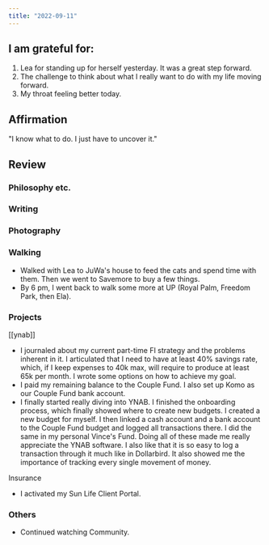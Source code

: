 ```yaml
---
title: "2022-09-11"
---
```

## I am grateful for:
1. Lea for standing up for herself yesterday. It was a great step forward.
2. The challenge to think about what I really want to do with my life moving forward.
3. My throat feeling better today.

## Affirmation

"I know what to do. I just have to uncover it."

## Review
### Philosophy etc.

### Writing

### Photography

### Walking

- Walked with Lea to JuWa's house to feed the cats and spend time with them. Then we went to Savemore to buy a few things.
- By 6 pm, I went back to walk some more at UP (Royal Palm, Freedom Park, then Ela).

### Projects

[[ynab]]
- I journaled about my current part-time FI strategy and the problems inherent in it. I articulated that I need to have at least 40% savings rate, which, if I keep expenses to 40k max, will require to produce at least 65k per month. I wrote some options on how to achieve my goal.
- I paid my remaining balance to the Couple Fund. I also set up Komo as our Couple Fund bank account.
- I finally started really diving into YNAB. I finished the onboarding process, which finally showed where to create new budgets. I created a new budget for myself. I then linked a cash account and a bank account to the Couple Fund budget and logged all transactions there. I did the same in my personal Vince's Fund. Doing all of these made me really appreciate the YNAB software. I also like that it is so easy to log a transaction through it much like in Dollarbird. It also showed me the importance of tracking every single movement of money.

Insurance
- I activated my Sun Life Client Portal.

### Others
- Continued watching Community.